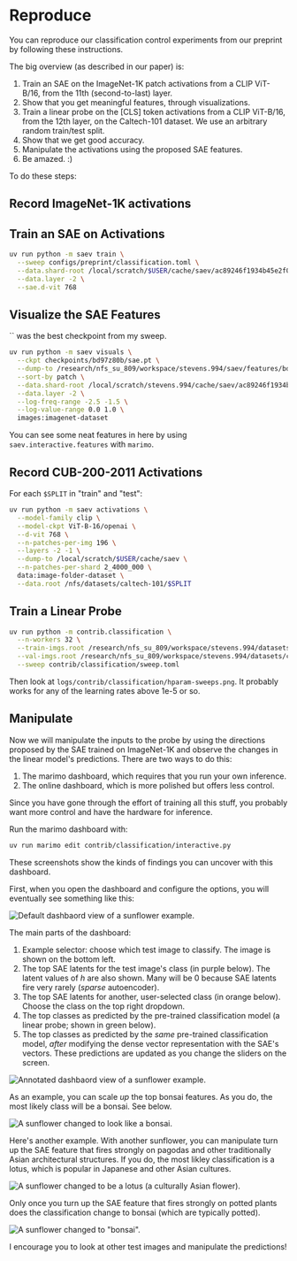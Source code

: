 # Reproduce

You can reproduce our classification control experiments from our preprint by following these instructions.

The big overview (as described in our paper) is:

1. Train an SAE on the ImageNet-1K patch activations from a CLIP ViT-B/16, from the 11th (second-to-last) layer.
2. Show that you get meaningful features, through visualizations.
3. Train a linear probe on the [CLS] token activations from  a CLIP ViT-B/16, from the 12th layer, on the Caltech-101 dataset. We use an arbitrary random train/test split.
4. Show that we get good accuracy.
5. Manipulate the activations using the proposed SAE features.
6. Be amazed. :)

To do these steps:

## Record ImageNet-1K activations

## Train an SAE on Activations

```sh
uv run python -m saev train \
  --sweep configs/preprint/classification.toml \
  --data.shard-root /local/scratch/$USER/cache/saev/ac89246f1934b45e2f0487298aebe36ad998b6bd252d880c0c9ec5de78d793c8/ \
  --data.layer -2 \
  --sae.d-vit 768
```

## Visualize the SAE Features

`` was the best checkpoint from my sweep.

```sh
uv run python -m saev visuals \
  --ckpt checkpoints/bd97z80b/sae.pt \
  --dump-to /research/nfs_su_809/workspace/stevens.994/saev/features/bd97z80b \
  --sort-by patch \
  --data.shard-root /local/scratch/stevens.994/cache/saev/ac89246f1934b45e2f0487298aebe36ad998b6bd252d880c0c9ec5de78d793c8/ \
  --data.layer -2 \
  --log-freq-range -2.5 -1.5 \
  --log-value-range 0.0 1.0 \
  images:imagenet-dataset
```

You can see some neat features in here by using `saev.interactive.features` with `marimo`.

## Record CUB-200-2011 Activations

For each `$SPLIT` in "train" and "test":

```sh
uv run python -m saev activations \
  --model-family clip \
  --model-ckpt ViT-B-16/openai \
  --d-vit 768 \
  --n-patches-per-img 196 \
  --layers -2 -1 \
  --dump-to /local/scratch/$USER/cache/saev \
  --n-patches-per-shard 2_4000_000 \
  data:image-folder-dataset \
  --data.root /nfs/datasets/caltech-101/$SPLIT
```

## Train a Linear Probe

```sh
uv run python -m contrib.classification \
  --n-workers 32 \
  --train-imgs.root /research/nfs_su_809/workspace/stevens.994/datasets/cub2011/train \
  --val-imgs.root /research/nfs_su_809/workspace/stevens.994/datasets/cub2011/test/ \
  --sweep contrib/classification/sweep.toml
  ```

Then look at `logs/contrib/classification/hparam-sweeps.png`. 
It probably works for any of the learning rates above 1e-5 or so.

## Manipulate

Now we will manipulate the inputs to the probe by using the directions proposed by the SAE trained on ImageNet-1K and observe the changes in the linear model's predictions.
There are two ways to do this:

1. The marimo dashboard, which requires that you run your own inference.
2. The online dashboard, which is more polished but offers less control.

Since you have gone through the effort of training all this stuff, you probably want more control and have the hardware for inference.

Run the marimo dashboard with:

```sh
uv run marimo edit contrib/classification/interactive.py
```

These screenshots show the kinds of findings you can uncover with this dashboard.

First, when you open the dashboard and configure the options, you will eventually see something like this:

![Default dashbaord view of a sunflower example.](/assets/contrib/classification/sunflower-unchanged.png)

The main parts of the dashboard:

1. Example selector: choose which test image to classify. The image is shown on the bottom left.
2. The top SAE latents for the test image's class (in purple below). The latent values of $h$ are also shown. Many will be 0 because SAE latents fire very rarely (*sparse* autoencoder).
3. The top SAE latents for another, user-selected class (in orange below). Choose the class on the top right dropdown.
4. The top classes as predicted by the pre-trained classification model (a linear probe; shown in green below). 
5. The top classes as predicted by the *same* pre-trained classification model, *after* modifying the dense vector representation with the SAE's vectors. These predictions are updated as you change the sliders on the screen.

![Annotated dashbaord view of a sunflower example.](/saev/assets/contrib/classification/sunflower-unchanged-annotated.png)

As an example, you can scale *up* the top bonsai features. 
As you do, the most likely class will be a bonsai.
See below.

![A sunflower changed to look like a bonsai.](/saev/assets/contrib/classification/class-manipulation.png)

Here's another example.
With another sunflower, you can manipulate turn up the SAE feature that fires strongly on pagodas and other traditionally Asian architectural structures.
If you do, the most likley classification is a lotus, which is popular in Japanese and other Asian cultures.

![A sunflower changed to be a lotus (a culturally Asian flower).](/saev/assets/contrib/classification/japanese-culture.png)

Only once you turn up the SAE feature that fires strongly on potted plants does the classification change to bonsai (which are typically potted).

![A sunflower changed to "bonsai".](/saev/assets/contrib/classification/bonsai.png)

I encourage you to look at other test images and manipulate the predictions!
